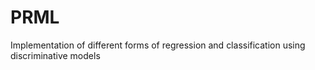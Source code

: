 # PRML
Implementation of different forms of regression and classification using discriminative models

